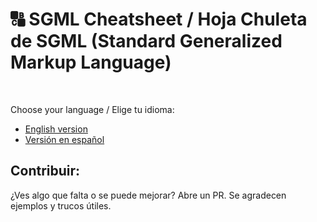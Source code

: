 # 🔠 SGML Cheatsheet / Hoja Chuleta de SGML (Standard Generalized Markup Language)
<br>

Choose your language / Elige tu idioma:
- [English version](README.en.md)
- [Versión en español](README.es.md)

## Contribuir: 
¿Ves algo que falta o se puede mejorar? Abre un PR. Se agradecen ejemplos y trucos útiles.
